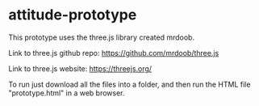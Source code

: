 # attitude-prototype

This prototype uses the three.js library created mrdoob.

Link to three.js github repo: https://github.com/mrdoob/three.js


Link to three.js website: https://threejs.org/


To run just download all the files into a folder, and then run the HTML file "prototype.html" in a web browser.

